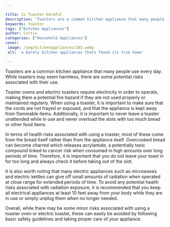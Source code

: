 ```yaml
---

title: Is Toaster Harmful
description: "Toasters are a common kitchen appliance that many people use every day. While toasters may seem harmless, there are some potential...lets find out"
keywords: toaster
tags: ["Kitchen Appliances"]
author: Curtis
categories: ["Household Appliances"]
cover: 
 image: /img/kitchenappliances/185.webp
 alt: 'a barely kitchen appliances thats found its true home'

---
```


Toasters are a common kitchen appliance that many people use every day. While toasters may seem harmless, there are some potential risks associated with their use.

Toaster ovens and electric toasters require electricity in order to operate, making them a potential fire hazard if they are not used properly or maintained regularly. When using a toaster, it is important to make sure that the cords are not frayed or exposed, and that the appliance is kept away from flammable items. Additionally, it is important to never leave a toaster unattended while in use and never overload the slots with too much bread or other food items.

In terms of health risks associated with using a toaster, most of these come from the bread itself rather than from the appliance itself. Overcooked bread can become charred which releases acrylamide, a potentially toxic compound linked to cancer risk when consumed in high amounts over long periods of time. Therefore, it is important that you do not leave your toast in for too long and always check it before taking out of the slot. 

It is also worth noting that many electric appliances such as microwaves and electric kettles can give off small amounts of radiation when operated at close range for extended periods of time. To avoid any potential health risks associated with radiation exposure, it is recommended that you keep all electrical appliances at least 10 feet away from your body while they are in use or simply unplug them when no longer needed. 

Overall, while there may be some minor risks associated with using a toaster oven or electric toaster, these can easily be avoided by following basic safety guidelines and taking proper care of your appliance.
